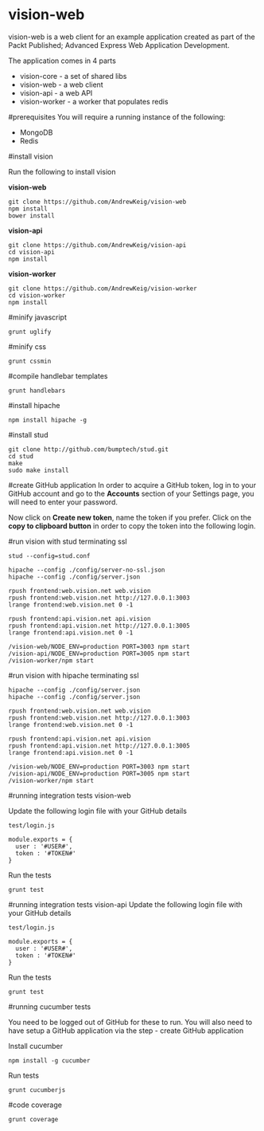 vision-web
==========

vision-web is a web client for an example application created as part of the Packt Published; Advanced Express Web Application Development.

The application comes in 4 parts

- vision-core - a set of shared libs
- vision-web - a web client
- vision-api - a web API 
- vision-worker - a worker that populates redis

#prerequisites
You will require a running instance of the following:

- MongoDB
- Redis



#install vision

Run the following to install vision

**vision-web**

```
git clone https://github.com/AndrewKeig/vision-web
npm install
bower install
```

**vision-api**

```
git clone https://github.com/AndrewKeig/vision-api
cd vision-api
npm install
```

**vision-worker**

```
git clone https://github.com/AndrewKeig/vision-worker
cd vision-worker
npm install
```

#minify javascript

```
grunt uglify
```

#minify css
```
grunt cssmin
```

#compile handlebar templates
```
grunt handlebars
```


#install hipache

```
npm install hipache -g
```

#install stud

```
git clone http://github.com/bumptech/stud.git
cd stud
make
sudo make install
```


#create GitHub application
In order to acquire a GitHub token, log in to your GitHub account and go to the **Accounts** section of your Settings page, you will need to enter your password. 

Now click on **Create new token**, name the token if you prefer. Click on the **copy to clipboard button** in order to copy the token into the following login.


#run vision with stud terminating ssl
```
stud --config=stud.conf

hipache --config ./config/server-no-ssl.json
hipache --config ./config/server.json

rpush frontend:web.vision.net web.vision
rpush frontend:web.vision.net http://127.0.0.1:3003
lrange frontend:web.vision.net 0 -1

rpush frontend:api.vision.net api.vision
rpush frontend:api.vision.net http://127.0.0.1:3005
lrange frontend:api.vision.net 0 -1

/vision-web/NODE_ENV=production PORT=3003 npm start
/vision-api/NODE_ENV=production PORT=3005 npm start
/vision-worker/npm start
```

#run vision with hipache terminating ssl
```
hipache --config ./config/server.json
hipache --config ./config/server.json

rpush frontend:web.vision.net web.vision
rpush frontend:web.vision.net http://127.0.0.1:3003
lrange frontend:web.vision.net 0 -1

rpush frontend:api.vision.net api.vision
rpush frontend:api.vision.net http://127.0.0.1:3005
lrange frontend:api.vision.net 0 -1

/vision-web/NODE_ENV=production PORT=3003 npm start
/vision-api/NODE_ENV=production PORT=3005 npm start
/vision-worker/npm start
```


#running integration tests vision-web

Update the following login file with your GitHub details

```
test/login.js

module.exports = {
  user : '#USER#',
  token : '#TOKEN#'
}
```

Run the tests

```
grunt test
```

#running integration tests vision-api
Update the following login file with your GitHub details

```
test/login.js

module.exports = {
  user : '#USER#',
  token : '#TOKEN#'
}
```

Run the tests

```
grunt test
```

#running cucumber tests

You need to be logged out of GitHub for these to run.
You will also need to have setup a GitHub application via the step - create GitHub application

Install cucumber

```
npm install -g cucumber
```

Run tests

```
grunt cucumberjs
```

#code coverage

```
grunt coverage

```


